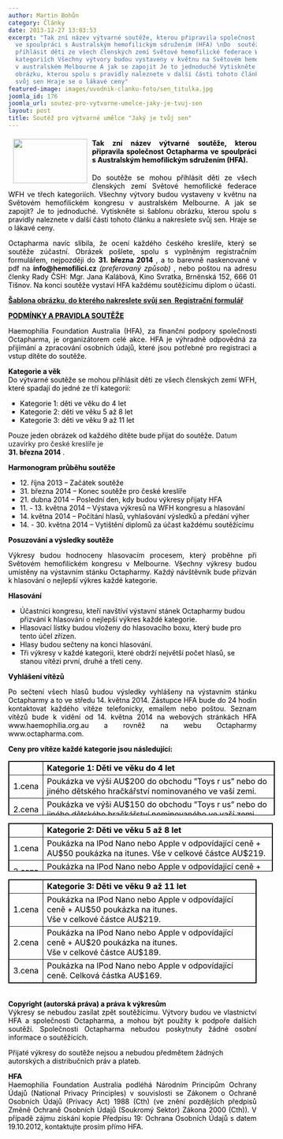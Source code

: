 ```yaml
---
author: Martin Bohůn
category: Články
date: 2013-12-27 13:03:53
excerpt: "Tak zní název výtvarné soutěže, kterou připravila společnost Octapharma
  ve spoulpráci s Australským hemofilickým sdružením (HFA) \nDo  soutěže se mohou
  přihlásit děti ze všech členských zemí Světové hemofilické federace WFH ve třech
  kategoriích Všechny výtvory budou vystaveny v květnu na Světovém hemofilickém kongresu
  v australském Melbourne A jak se zapojit Je to jednoduché Vytiskněte si šablonu
  obrázku, kterou spolu s pravidly naleznete v další části tohoto článku a nakreslete
  svůj sen Hraje se o lákavé ceny"
featured-image: images/uvodnik-clanku-foto/sen_titulka.jpg
joomla_id: 176
joomla_url: soutez-pro-vytvarne-umelce-jaky-je-tvuj-sen
layout: post
title: Soutěž pro výtvarné umělce "Jaký je tvůj sen"
---
```


<h4 style="text-align: justify;">
 <span style="color: #000000;">
  <img border="0" height="90" src="{{ site.baseurl }}/images/uvodnik-clanku-foto/sen_titulka.jpg" style="float: left; margin-left: 10px; margin-right: 10px;" width="150"/>
  Tak zní název výtvarné soutěže, kterou připravila společnost Octapharma ve spoulpráci s Australským hemofilickým sdružením (HFA).
 </span>
</h4>
<p style="text-align: justify;">
 <span style="color: #000000;">
  Do
  <a>
  </a>
  soutěže se mohou přihlásit děti ze všech členských zemí Světové hemofilické federace WFH ve třech kategoriích. Všechny výtvory budou vystaveny v květnu na Světovém hemofilickém kongresu v australském Melbourne. A jak se zapojit? Je to jednoduché. Vytiskněte si šablonu obrázku, kterou spolu s pravidly naleznete v další části tohoto článku a nakreslete svůj sen. Hraje se o lákavé ceny.
 </span>
</p>
<p style="text-align: justify;">
 <span style="color: #000000;">
  Octapharma navíc slíbila, že ocení každého českého kreslíře, který se soutěže zúčastní. Obrázek pošlete, spolu s vyplněným registračním formulářem, nejpozději do
 </span>
 <span style="color: #000000;">
  <strong>
   31. března 2014
  </strong>
 </span>
 <span style="color: #000000;">
  , a to barevně naskenované v pdf na
  <strong>
   info@hemofilici.cz
  </strong>
  <em>
   (preferovaný způsob)
  </em>
  , nebo poštou na adresu členky Rady ČSH: Mgr. Jana Kalábová, Kino Svratka, Brněnská 152, 666 01 Tišnov. Na konci soutěže vystaví HFA každému soutěžícímu diplom o účasti.
 </span>
</p>
<p>
 <span style="color: #000000;">
  <strong>
   <a href="images/dokumenty-pdf-doc/soutez-sen/vzor.pdf" title='Šablona obrázku "Jaký je tvůj sen"'>
    Šablona obrázku, do kterého nakreslete svůj sen
   </a>
   <a href="images/dokumenty-pdf-doc/soutez-sen/registrace.pdf" title="Registrační formulář">
    <img alt="" border="0" src="{{ site.baseurl }}/images/Ikony/ikona_pdf.jpg"/>
   </a>
   <a href="images/dokumenty-pdf-doc/soutez-sen/registrace.pdf" title="Registrační formulář">
    Registrační formulář
    <img alt="" border="0" src="{{ site.baseurl }}/images/Ikony/ikona_pdf.jpg" style="float: left;"/>
   </a>
  </strong>
 </span>
</p>
<p>
 <span style="text-decoration: underline;">
  <span style="color: #000000;">
   <strong>
    PODMÍNKY A PRAVIDLA SOUTĚŽE
   </strong>
  </span>
 </span>
</p>
<p style="text-align: justify;">
 <span style="color: #000000;">
  Haemophilia Foundation Australia (HFA), za finanční podpory společnosti Octapharma, je organizátorem celé akce. HFA je výhradně odpovědná za přijímání a zpracování osobních údajů, které jsou potřebné pro registraci a vstup dítěte do soutěže.
 </span>
</p>
<p style="text-align: justify;">
 <span style="color: #000000;">
  <strong>
   Kategorie a věk
  </strong>
 </span>
 <br/>
 <span style="color: #000000;">
  Do výtvarné soutěže se mohou přihlásit děti ze všech členských zemí WFH, které spadají do jedné ze tří kategorií:
 </span>
</p>
<ul style="list-style-type: square;">
 <li>
  <span style="color: #000000;">
   Kategorie 1: děti ve věku do 4 let
  </span>
 </li>
 <li>
  <span style="color: #000000;">
   Kategorie 2: děti ve věku 5 až 8 let
  </span>
 </li>
 <li>
  <span style="color: #000000;">
   Kategorie 3: děti ve věku 9 až 11 let
  </span>
 </li>
</ul>
<p>
 <span style="color: #000000;">
  Pouze jeden obrázek od každého dítěte bude přijat do soutěže.
 </span>
 Datum uzavírky pro české kreslíře je
 <br/>
 <span style="color: #000000;">
  <strong>
   31. března 2014
  </strong>
  .
 </span>
</p>
<p>
 <span style="color: #000000;">
  <strong>
   Harmonogram průběhu soutěže
  </strong>
 </span>
</p>
<ul style="list-style-type: square;">
 <li>
  <span style="color: #000000;">
   12. října 2013 – Začátek soutěže
  </span>
 </li>
 <li>
  <span style="color: #000000;">
   31. března 2014 – Konec soutěže pro české kreslíře
  </span>
 </li>
 <li>
  <span style="color: #000000;">
   21. dubna 2014 – Poslední den, kdy budou výkresy přijaty HFA
  </span>
 </li>
 <li>
  <span style="color: #000000;">
   11. - 13. května 2014 – Výstava výkresů na WFH kongresu a hlasování
  </span>
 </li>
 <li>
  <span style="color: #000000;">
   14. května 2014 – Počítání hlasů, vyhlašování výsledků a předání výher
  </span>
 </li>
 <li>
  <span style="color: #000000;">
   14. - 30. května 2014 – Vytištění diplomů za účast každému soutěžícímu
  </span>
 </li>
</ul>
<p>
 <span style="color: #000000;">
  <strong>
   Posuzování a výsledky soutěže
  </strong>
 </span>
</p>
<p style="text-align: justify;">
 <span style="color: #000000;">
  Výkresy budou hodnoceny hlasovacím procesem, který proběhne při Světovém hemofilickém kongresu v Melbourne. Všechny výkresy budou umístěny na výstavním stánku Octapharmy. Každý návštěvník bude přizván k hlasování o nejlepší výkres každé kategorie.
 </span>
</p>
<p>
 <strong>
  <span style="color: #000000;">
   Hlasování
  </span>
 </strong>
</p>
<ul style="list-style-type: square;">
 <li>
  <span style="color: #000000;">
   Účastníci kongresu, kteří navštíví výstavní stánek Octapharmy budou přizváni k hlasování o nejlepší výkres každé kategorie.
  </span>
 </li>
 <li>
  <span style="color: #000000;">
   Hlasovací lístky budou vloženy do hlasovacího boxu, který bude pro tento účel zřízen.
  </span>
 </li>
 <li>
  <span style="color: #000000;">
   Hlasy budou sečteny na konci hlasování.
  </span>
 </li>
 <li>
  <span style="color: #000000;">
   Tři výkresy v každé kategorii, které obdrží největší počet hlasů, se stanou vítězi první, druhé a třetí ceny.
  </span>
 </li>
</ul>
<p>
 <strong>
  <span style="color: #000000;">
   Vyhlášení vítězů
  </span>
 </strong>
</p>
<p style="text-align: justify;">
 <span style="color: #000000;">
  Po sečtení všech hlasů budou výsledky vyhlášeny na výstavním stánku Octapharmy a to ve středu 14. května 2014. Zástupce HFA bude do 24 hodin kontaktovat každého vítěze telefonicky, emailem nebo poštou. Seznam vítězů bude k vidění od 14. května 2014 na webových stránkách HFA www.haemophilia.org.au a rovněž na webu Octapharmy www.octapharma.com.
 </span>
</p>
<p>
 <span style="color: #000000;">
  <strong>
   Ceny pro vítěze každé kategorie jsou následující:
  </strong>
 </span>
</p>
<table align="center" border="1" style="border-color: #060505; border-width: 1px; border-style: solid; width: 541px; height: 110px;">
 <tbody>
  <tr>
   <td>
    <span style="color: #000000;">
    </span>
   </td>
   <td>
    <span style="color: #000000;">
     <strong>
      Kategorie 1: Děti ve věku do 4 let
     </strong>
    </span>
   </td>
  </tr>
  <tr>
   <td>
    <span style="color: #000000;">
     1.cena
    </span>
   </td>
   <td>
    <span style="color: #000000;">
     Poukázka ve výši AU$200 do obchodu ”Toys r us” nebo do jiného dětského hračkářství
    </span>
    <span style="color: #000000;">
     nominovaného ve vaší zemi.
    </span>
   </td>
  </tr>
  <tr>
   <td>
    <span style="color: #000000;">
     2.cena
    </span>
   </td>
   <td>
    <span style="color: #000000;">
     Poukázka ve výši AU$150 do obchodu ”Toys r us” nebo do jiného dětského hračkářství
    </span>
    <span style="color: #000000;">
     nominovaného ve vaší zemi.
    </span>
   </td>
  </tr>
  <tr>
   <td>
    <span style="color: #000000;">
     3.cena
    </span>
   </td>
   <td>
    <span style="color: #000000;">
     Poukázka ve výši AU$100 do obchodu ”Toys r us” nebo do jiného dětského hračkářství
    </span>
    <span style="color: #000000;">
     nominovaného ve vaší zemi.
    </span>
   </td>
  </tr>
 </tbody>
</table>
<p>
</p>
<table align="center" border="1" style="border-color: #000000; border-width: 1px; width: 537px; height: 98px; border-style: solid;">
 <tbody>
  <tr>
   <td style="text-align: left;">
    <span style="color: #000000;">
    </span>
   </td>
   <td>
    <span style="color: #000000;">
     <strong>
      Kategorie 2: Děti ve věku 5 až 8 let
     </strong>
    </span>
   </td>
  </tr>
  <tr>
   <td>
    <span style="color: #000000;">
     1.cena
    </span>
   </td>
   <td>
    <span style="color: #000000;">
     Poukázka na IPod Nano nebo Apple v odpovídající ceně + AU$50 poukázka na itunes.
    </span>
    <span style="color: #000000;">
     Vše v celkové částce AU$219.
    </span>
   </td>
  </tr>
  <tr>
   <td>
    <span style="color: #000000;">
     2.cena
    </span>
   </td>
   <td>
    <span style="color: #000000;">
     Poukázka na IPod Nano nebo Apple v odpovídající ceně + AU$20 poukázka na itunes.
    </span>
    <span style="color: #000000;">
     Vše v celkové částce AU$189.
    </span>
   </td>
  </tr>
  <tr>
   <td>
    <span style="color: #000000;">
     3.cena
    </span>
   </td>
   <td>
    <span style="color: #000000;">
     Poukázka na IPod Nano nebo Apple v odpovídající ceně. Celková částka AU$169.
    </span>
   </td>
  </tr>
 </tbody>
</table>
<p>
</p>
<table align="center" border="1" style="border-color: #000000; border-width: 1px; border-style: solid;">
 <tbody>
  <tr>
   <td>
    <span style="color: #000000;">
    </span>
   </td>
   <td>
    <span style="color: #000000;">
     <strong>
      Kategorie 3: Děti ve věku 9 až 11 let
     </strong>
    </span>
   </td>
  </tr>
  <tr>
   <td>
    <span style="color: #000000;">
     1.cena
    </span>
   </td>
   <td>
    <span style="color: #000000;">
     Poukázka na IPod Nano nebo Apple v odpovídající ceně + AU$50 poukázka na itunes.
    </span>
    <br/>
    <span style="color: #000000;">
     Vše v celkové částce AU$219.
    </span>
   </td>
  </tr>
  <tr>
   <td>
    <span style="color: #000000;">
     2.cena
    </span>
   </td>
   <td>
    <span style="color: #000000;">
     Poukázka na IPod Nano nebo Apple v odpovídající ceně + AU$20 poukázka na itunes.
    </span>
    <br/>
    <span style="color: #000000;">
     Vše v celkové částce AU$189.
    </span>
   </td>
  </tr>
  <tr>
   <td>
    <span style="color: #000000;">
     3.cena
    </span>
   </td>
   <td>
    <span style="color: #000000;">
     Poukázka na IPod Nano nebo Apple v odpovídající ceně. Celková částka AU$169.
    </span>
   </td>
  </tr>
 </tbody>
</table>
<p style="text-align: justify;">
 <br/>
 <span style="color: #000000;">
  <strong>
   Copyright (autorská práva) a práva k výkresům
  </strong>
 </span>
 <br/>
 <span style="color: #000000;">
  Výkresy se nebudou zasílat zpět soutěžícímu. Výtvory budou ve vlastnictví HFA a společnosti Octapharma, a mohou být použity k podpoře dalších soutěží. Společnosti Octapharma nebudou poskytnuty žádné osobní informace o soutěžících.
 </span>
</p>
<p>
 <span style="color: #000000;">
  Přijaté výkresy do soutěže nejsou a nebudou předmětem žádných autorských a distribučních práv a plateb.
 </span>
</p>
<p style="text-align: justify;">
 <span style="color: #000000;">
  <strong>
   HFA
  </strong>
 </span>
 <br/>
 <span style="color: #000000;">
  Haemophilia Foundation Australia podléhá Národním Principům Ochrany Údajů (National Privacy Principles) v souvislosti se Zákonem o Ochraně Osobních Údajů (Privacy Act) 1988 (Cth) (ve znění pozdějších předpisů Změně Ochraně Osobních Údajů (Soukromý Sektor) Zákona 2000 (Cth)). V případě zájmu získání kopie Předpisu 19: Ochrana Osobních Údajů s datem 19.10.2012, kontaktujte prosím
 </span>
 <span style="color: #000000;">
  přímo HFA.
 </span>
</p>